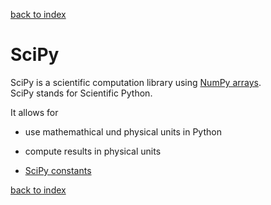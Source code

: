 [back to index](../README.md)

# SciPy
SciPy is a scientific computation library using [NumPy arrays](../VariablesAndTypes.md#Numpy%20Arrays).  
SciPy stands for Scientific Python.

It allows for
* use mathemathical und physical units in Python
* compute results in physical units


* [SciPy constants](Constants.md)


[back to index](../README.md)
